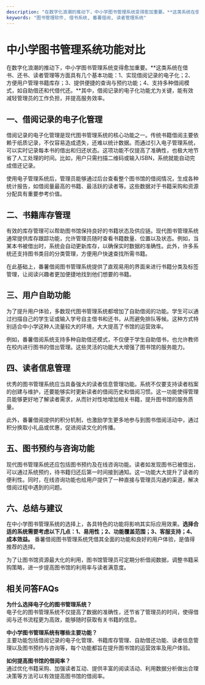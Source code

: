 ```yaml
---
description: "在数字化浪潮的推动下，中小学图书管理系统变得愈加重要。**这类系统在借书、还书、读者管理等方面具有几个基本功能：1、实现借阅记录的电子化；2、方便用户管理书籍库存；3、提供便捷的查询与预约功能；4、支持多种借阅模式，如自助借还和代借代还。**其中，借阅记录的电子化功能尤为关键，能有效减轻管理员的工作负担，并提高服务效率。"
keywords: "图书管理软件, 借书系统, 番薯借阅, 读者管理系统"
---
```

# 中小学图书管理系统功能对比

在数字化浪潮的推动下，中小学图书管理系统变得愈加重要。**这类系统在借书、还书、读者管理等方面具有几个基本功能：1、实现借阅记录的电子化；2、方便用户管理书籍库存；3、提供便捷的查询与预约功能；4、支持多种借阅模式，如自助借还和代借代还。**其中，借阅记录的电子化功能尤为关键，能有效减轻管理员的工作负担，并提高服务效率。

## 一、借阅记录的电子化管理

借阅记录的电子化管理是现代图书管理系统的核心功能之一。传统书籍借阅主要依赖于纸质记录，不仅容易造成遗失，还难以统计数据。而通过引入电子管理系统，可以实时记录每本书的借出和归还状态。这项功能不仅提高了准确性，也极大地节省了人工处理的时间。比如，用户只需扫描二维码或输入ISBN，系统就能自动完成借还记录。

使用电子管理系统后，管理员能够通过后台查看整个图书馆的借阅情况，生成各种统计报告，如借阅量最高的书籍、最活跃的读者等。这些数据对于书籍采购和资源分配具有重要参考价值。

## 二、书籍库存管理

有效的库存管理可以帮助图书馆保持良好的书籍状态及供应链。现代图书管理系统通常提供库存跟踪功能，允许管理员随时查看书籍数量、位置以及状态。例如，当某本书被借出时，系统会自动更新库存，以确保实时数据的准确性。此外，许多系统还支持图书类目的分类管理，方便用户快速查找所需书籍。

在此基础上，番薯借阅图书管理系统提供了直观易用的界面来进行书籍分类及标签管理，让阅读兴趣者更加便捷地找到他们想要的书籍。

## 三、用户自助功能

为了提升用户体验，多数现代图书管理系统都增加了自助借阅的功能。学生可以通过扫描自己的学生证或输入学号自主借书和还书，从而避免排队等候。这种方式特别适合中小学这种人流量较大的环境，大大提高了书馆的运营效率。

例如，番薯借阅系统支持多种自助借还模式，不仅便于学生自助借书，也允许教师在校内进行图书的借出管理。这些灵活的功能大大增强了图书馆的服务能力。

## 四、读者信息管理

优秀的图书管理系统应当具备强大的读者信息管理功能。系统不仅要支持读者档案的创建与维护，还要能够实时更新读者的借阅历史和借阅习惯。这一功能使得管理员能够更好地了解读者需求，从而针对性地增加相关书籍，提升图书馆的服务质量。

此外，番薯借阅提供的积分机制，也激励学生更多地参与到图书借阅活动中，通过积分换取小礼品或优惠，促进阅读文化的传播。

## 五、图书预约与咨询功能

现代图书管理系统还应包括图书预约及在线咨询功能。读者如发现图书已被借出，可以通过系统预约，待书籍归还后第一时间接到通知。这一功能大大提升了读者的便利性。同时，在线咨询功能也给用户提供了一种直接与管理员沟通的渠道，解决借阅过程中遇到的问题。

## 六、总结与建议

在中小学图书管理系统的选择上，各具特色的功能将影响其实际应用效果。**选择合适的系统需要考虑以下几点：1、易用性；2、功能覆盖范围；3、客服支持；4、成本效益。** 番薯借阅图书管理系统凭借其全面的功能和良好的用户体验，是值得推荐的选择。

为了让图书馆资源最大化的利用，图书馆管理员可定期分析借阅数据，调整书籍采购策略，进一步提高图书馆的利用率与读者满意度。 

## 相关问答FAQs

**为什么选择电子化的图书管理系统？**  
电子化的图书管理系统不仅提高了数据的准确性，还节省了管理员的时间，使得借阅与还书流程更为高效，能够随时获取有关书籍的信息。

**中小学图书管理系统有哪些主要功能？**  
主要功能包括借阅记录的电子化管理、书籍库存管理、自助借还功能、读者信息管理以及图书预约与咨询等，每个功能都旨在提升图书馆的运营效率及用户体验。

**如何提高图书馆的借阅率？**  
通过优化书籍采购、加强读者互动、提供丰富的阅读活动、利用数据分析做出合理决策等方法可以有效提高图书馆的借阅率。

